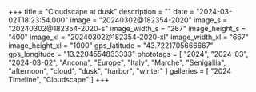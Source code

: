 +++
title = "Cloudscape at dusk"
description = ""
date = "2024-03-02T18:23:54.000"
image = "20240302@182354-2020"
image_s = "20240302@182354-2020-s"
image_width_s = "267"
image_height_s = "400"
image_xl = "20240302@182354-2020-xl"
image_width_xl = "667"
image_height_xl = "1000"
gps_latitude = "43.7221705666667"
gps_longitude = "13.2204554833333"
phototags = [ "2024", "2024-03", "2024-03-02", "Ancona", "Europe", "Italy", "Marche", "Senigallia", "afternoon", "cloud", "dusk", "harbor", "winter" ]
galleries = [ "2024 Timeline", "Cloudscape" ]
+++
